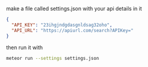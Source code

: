make a file called settings.json with your api details in it  
```json
{
  "API_KEY": "23ihgjndgdasgnldsag32oho",
  "API_URL": "https://apiurl.com/search?APIKey="
}
```
then run it with
```bash
meteor run --settings settings.json
```
